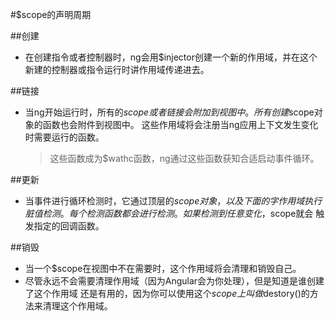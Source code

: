 #$scope的声明周期

##创建
* 在创建指令或者控制器时，ng会用$injector创建一个新的作用域，并在这个新建的控制器或指令运行时讲作用域传递进去。

##链接
* 当ng开始运行时，所有的$scope或者链接会附加到视图中。所有创建$scope对象的函数也会附件到视图中。
这些作用域将会注册当ng应用上下文发生变化时需要运行的函数。

    >    这些函数成为$wathc函数，ng通过这些函数获知合适启动事件循环。
  
##更新
* 当事件进行循环检测时，它通过顶层的$scope对象，以及下面的字作用域执行脏值检测。每个检测函数都会进行检测。如果检测到任意变化，$scope就会
触发指定的回调函数。

##销毁
* 当一个$scope在视图中不在需要时，这个作用域将会清理和销毁自己。
* 尽管永远不会需要清理作用域（因为Angular会为你处理），但是知道是谁创建了这个作用域
还是有用的，因为你可以使用这个$scope上叫做$destory()的方法来清理这个作用域。

